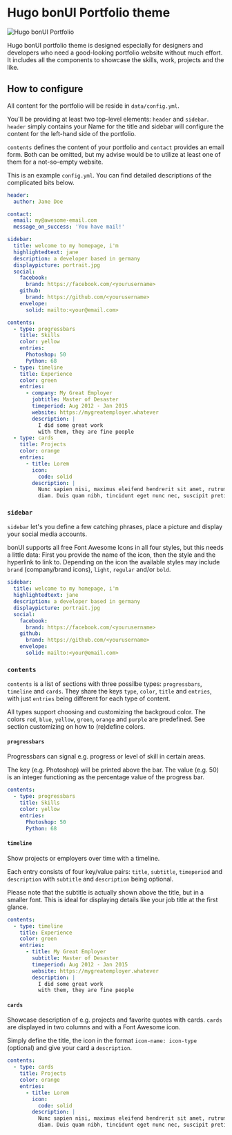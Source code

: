 # Hugo bonUI Portfolio theme

![Hugo bonUI Portfolio](https://api.uicard.io/uploads/fbb72e1060675dc28fd8a6f02b0be9c4.jpg)

Hugo bonUI portfolio theme is designed especially for designers and developers who need a good-looking portfolio website without much effort.
It includes all the components to showcase the skills, work, projects and the like.

## How to configure

All content for the portfolio will be reside in `data/config.yml`.

You'll be providing at least two top-level elements: `header` and `sidebar`. `header` simply contains your Name for the title and sidebar will configure the content for the left-hand side of the portfolio.

`contents` defines the content of your portfolio and `contact` provides an email form. Both can be omitted, but my advise would be to utilize at least one of them for a not-so-empty website.

This is an example `config.yml`. You can find detailed descriptions of the complicated bits below.
```yaml
header:
  author: Jane Doe

contact:
  email: my@awesome-email.com
  message_on_success: 'You have mail!'

sidebar:
  title: welcome to my homepage, i'm
  highlightedtext: jane
  description: a developer based in germany
  displaypicture: portrait.jpg
  social:
    facebook:
      brand: https://facebook.com/<yourusername>
    github:
      brand: https://github.com/<yourusername>
    envelope:
      solid: mailto:<your@email.com>

contents:
  - type: progressbars
    title: Skills
    color: yellow
    entries:
      Photoshop: 50
      Python: 68
  - type: timeline
    title: Experience
    color: green
    entries:
      - company: My Great Employer
        jobtitle: Master of Desaster
        timeperiod: Aug 2012 - Jan 2015
        website: https://mygreatemployer.whatever
        description: |
          I did some great work
          with them, they are fine people
  - type: cards
    title: Projects
    color: orange
    entries:
      - title: Lorem
        icon:
          code: solid
        description: |
          Nunc sapien nisi, maximus eleifend hendrerit sit amet, rutrum vel
          diam. Duis quam nibh, tincidunt eget nunc nec, suscipit pretium dolor.
```

### `sidebar`

`sidebar` let's you define a few catching phrases, place a picture and display your social media accounts.

bonUI supports all free Font Awesome Icons in all four styles, but this needs a little data: First you provide the name of the icon, then the style and the hyperlink to link to. Depending on the icon the available styles may include `brand` (company/brand icons), `light`, `regular` and/or `bold`.

```yaml
sidebar:
  title: welcome to my homepage, i'm
  highlightedtext: jane
  description: a developer based in germany
  displaypicture: portrait.jpg
  social:
    facebook:
      brand: https://facebook.com/<yourusername>
    github:
      brand: https://github.com/<yourusername>
    envelope:
      solid: mailto:<your@email.com>
```

### `contents`
`contents` is a list of sections with three possilbe types: `progressbars`, `timeline` and `cards`.
They share the keys `type`, `color`, `title` and `entries`, with just `entries` being different for each type of content.

All types support choosing and customizing the backgroud color. The colors `red`, `blue`, `yellow`, `green`, `orange` and `purple` are predefined. See section customizing on how to (re)define colors.

#### `progressbars`

Progressbars can signal e.g. progress or level of skill in certain areas.

The key (e.g. Photoshop) will be printed above the bar. The value (e.g. 50) is an integer functioning as the percentage value of the progress bar.

```yaml
contents:
  - type: progressbars
    title: Skills
    color: yellow
    entries:
      Photoshop: 50
      Python: 68
```

#### `timeline`

Show projects or employers over time with a timeline.

Each entry consists of four key/value pairs: `title`, `subtitle`, `timeperiod` and `description` with `subtitle` and `description` being optional.

Please note that the subtitle is actually shown above the title, but in a smaller font. This is ideal for displaying details like your job title at the first glance.

```yaml
contents:
  - type: timeline
    title: Experience
    color: green
    entries:
      - title: My Great Employer
        subtitle: Master of Desaster
        timeperiod: Aug 2012 - Jan 2015
        website: https://mygreatemployer.whatever
        description: |
          I did some great work
          with them, they are fine people
```

#### `cards`

Showcase description of e.g. projects and favorite quotes with cards. `cards` are displayed in two columns and with a Font Awesome icon.

Simply define the title, the icon in the format `icon-name: icon-type` (optional) and give your card a `description`.

```yaml
contents:
  - type: cards
    title: Projects
    color: orange
    entries:
      - title: Lorem
        icon:
          code: solid
        description: |
          Nunc sapien nisi, maximus eleifend hendrerit sit amet, rutrum vel
          diam. Duis quam nibh, tincidunt eget nunc nec, suscipit pretium dolor.
```
